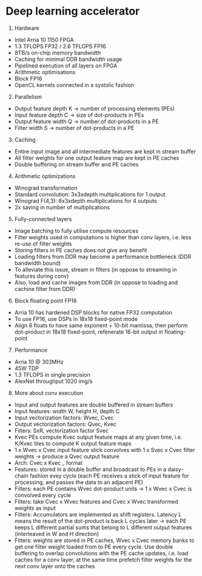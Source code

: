 # Deep learning accelerator

1. Hardware
- Intel Arria 10 1150 FPGA
- 1.3 TFLOPS FP32 / 2.6 TFLOPS FP16
- 8TB/s on-chip memory bandwidth
- Caching for minimal DDR bandwidth usage
- Pipelined execution of all layers on FPGA
- Arithmetic optimisations
- Block FP16
- OpenCL kernels connected in a systolic fashion

2. Parallelism
- Output feature depth K -> number of processing elements (PEs)
- Input feature depth C -> size of dot-products in PEs
- Output feature width Q -> number of dot-products in a PE
- Filter width S -> number of dot-products in a PE

3. Caching
- Entire input image and all intermediate features are kept in stream buffer
- All filter weights for one output feature map are kept in PE caches
- Double buffering on stream buffer and PE caches

4. Arithmetic optimizations
- Winograd transformation
- Standard convolution: 3x3xdepth multiplications for 1 output
- Winograd F(4,3): 6x3xdepth multiplications for 4 outputs
- 2x saving in number of multiplications

5. Fully-connected layers
- Image batching to fully utilise compute resources
- Filter weights used in computations is higher than conv layers, i.e. less re-use of filter weights
- Storing filters in PE caches does not give any benefit
- Loading filters from DDR may become a performance bottleneck (DDR bandwidth bound)
- To alleviate this issue, stream in filters (in oppose to streaming in features during conv)
- Also, load and cache images from DDR (in oppose to loading and cachine filter from DDR)

6. Block floating point FP16
- Arria 10 has hardened DSP blocks for native FP32 computation
- To use FP16, use DSPs in 18x18 fixed-point mode
- Align 8 floats to have same exponent + 10-bit mantissa, then perform dot-product in 18x18 fixed-point, refenerate 16-bit output in floating-point

7. Performance
- Arria 10 @ 303MHz
- 45W TDP
- 1.3 TFLOPS in single precision
- AlexNet throughput 1020 img/s

8. More about conv execution
- Input and output features are double buffered in stream buffers
- Input features: width W, height H, depth C
- Input vectorization factors: Wvec, Cvec
- Output vectorization factors: Qvec, Kvec
- Filters: SxR, vectorization factor Svec
- Kvec PEs compute Kvec output feature maps at any given time, i.e. K/Kvec tiles to compute K output feature maps
- 1 x Wvec x Cvec input feature stick convolves with 1 x Svec x Cvec filter weights -> produce a Qvec output feature
- Arch: Cvec x Kvec _ format
- Features: stored in a double buffer and broadcast to PEs in a daisy-chain fashion evey cycle (each PE receives a stick of input feature for processing, and passes the data to an adjacent PE)
- Filters: each PE contains Wvec dot-product units -> 1 x Wvec x Cvec is convolved every cycle
- Filters: take Cvec x Wvec features and Cvec x Wvec transformed weights as input
- Filters: Accumulators are implemented as shift registers. Latency L means the result of the dot-product is back L cycles later -> each PE keeps L different partial sums that belong to L different output features (interleaved in W and H direction)
- Filters: weights are stored in PE caches, Wvec x Cvec memory banks to get one filter weight loaded from to PE every cycle. Use double buffering to overlap convolutions with the PE cache updates, i.e. load caches for a conv layer, at the same time prefetch filter weights for the next conv layer onto the caches
